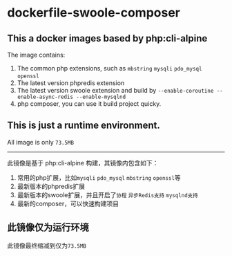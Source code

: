 # dockerfile-swoole-composer

## This a docker images based by php:cli-alpine

The image contains:
1. The common php extensions, such as `mbstring` `mysqli` `pdo_mysql` `openssl`
2. The latest version phpredis extension
3. The latest version swoole extension and build by `--enable-coroutine --enable-async-redis --enable-mysqlnd`
4. php composer, you can use it build project quicky.

## This is just a runtime environment.

All image is only `73.5MB`


---

此镜像是基于 php:cli-alpine 构建，其镜像内包含如下：

1. 常用的php扩展，比如`mysqli` `pdo_mysql` `mbstring` `openssl`等
2. 最新版本的phpredis扩展
3. 最新版本的swoole扩展，并且开启了`协程` `异步Redis支持` `mysqlnd支持`
4. 最新的composer，可以快速构建项目

## 此镜像仅为运行环境
此镜像最终缩减到仅为`73.5MB`
